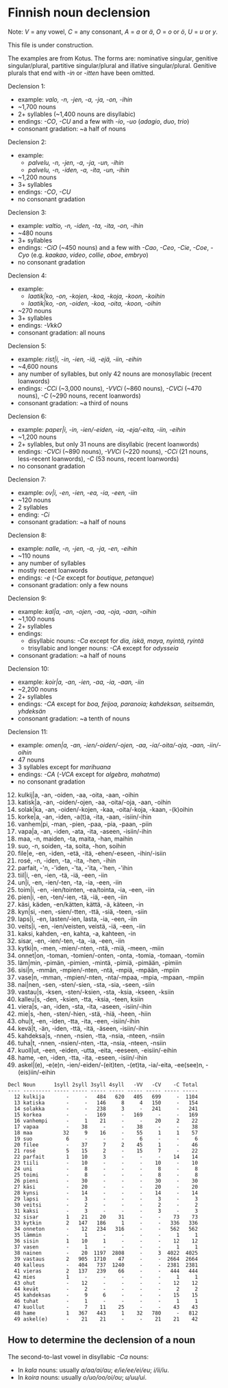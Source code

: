 # Finnish noun declension

Note: *V* = any vowel, *C* = any consonant, *A* = *a* or *ä*, *O* = *o* or *ö*, *U* = *u* or *y*.

This file is under construction.

The examples are from Kotus.
The forms are: nominative singular, genitive singular/plural, partitive singular/plural and illative singular/plural.
Genitive plurals that end with *-in* or *-itten* have been omitted.

Declension 1:
* example: *valo, -n, -jen, -a, -ja, -on, -ihin*
* ~1,700 nouns
* 2+ syllables (~1,400 nouns are disyllabic)
* endings: *-CO*, *-CU* and a few with *-io*, *-uo* (*adagio*, *duo*, *trio*)
* consonant gradation: ~a half of nouns

Declension 2:
* example:
  * *palvelu, -n, -jen, -a, -ja, -un, -ihin*
  * *palvelu, -n, -iden, -a, -ita, -un, -ihin*
* ~1,200 nouns
* 3+ syllables
* endings: *-CO*, *-CU*
* no consonant gradation

Declension 3:
* example: *valtio, -n, -iden, -ta, -ita, -on, -ihin*
* ~480 nouns
* 3+ syllables
* endings: *-CiO* (~450 nouns) and a few with *-Cao*, *-Ceo*, *-Cie*, *-Coe*, *-Cyo* (e.g. *kaakao*, *video*, *collie*, *oboe*, *embryo*)
* no consonant gradation

Declension 4:
* example:
  * *laatik|ko, -on, -kojen, -koa, -koja, -koon, -koihin*
  * *laatik|ko, -on, -oiden, -koa, -oita, -koon, -oihin*
* ~270 nouns
* 3+ syllables
* endings: *-VkkO*
* consonant gradation: all nouns

Declension 5:
* example: *rist|i, -in, -ien, -iä, -ejä, -iin, -eihin*
* ~4,600 nouns
* any number of syllables, but only 42 nouns are monosyllabic (recent loanwords)
* endings: *-CCi* (~3,000 nouns), *-VVCi* (~860 nouns), *-CVCi* (~470 nouns), *-C* (~290 nouns, recent loanwords)
* consonant gradation: ~a third of nouns

Declension 6:
* example: *paper|i, -in, -ien/-eiden, -ia, -eja/-eita, -iin, -eihin*
* ~1,200 nouns
* 2+ syllables, but only 31 nouns are disyllabic (recent loanwords)
* endings: *-CVCi* (~890 nouns), *-VVCi* (~220 nouns), *-CCi* (21 nouns, less-recent loanwords), *-C* (53 nouns, recent loanwords)
* no consonant gradation

Declension 7:
* example: *ov|i, -en, -ien, -ea, -ia, -een, -iin*
* ~120 nouns
* 2 syllables
* ending: *-Ci*
* consonant gradation: ~a half of nouns

Declension 8:
* example: *nalle, -n, -jen, -a, -ja, -en, -eihin*
* ~110 nouns
* any number of syllables
* mostly recent loanwords
* endings: *-e* (*-Ce* except for *boutique, petanque*)
* consonant gradation: only a few nouns

Declension 9:
* example: *kal|a, -an, -ojen, -aa, -oja, -aan, -oihin*
* ~1,100 nouns
* 2+ syllables
* endings:
  * disyllabic nouns: *-Ca* except for *dia, iskä, maya, nyintä, ryintä*
  * trisyllabic and longer nouns: *-CA* except for *odysseia*
* consonant gradation: ~a half of nouns

Declension 10:
* example: *koir|a, -an, -ien, -aa, -ia, -aan, -iin*
* ~2,200 nouns
* 2+ syllables
* endings: *-CA* except for *boa, feijoa, paranoia; kahdeksan, seitsemän, yhdeksän*
* consonant gradation: ~a tenth of nouns

Declension 11:
* example: *omen|a, -an, -ien/-oiden/-ojen, -aa, -ia/-oita/-oja, -aan, -iin/-oihin*
* 47 nouns
* 3 syllables except for *marihuana*
* endings: *-CA* (*-VCA* except for *algebra, mahatma*)
* no consonant gradation

12. kulkij|a, -an, -oiden, -aa, -oita, -aan, -oihin
13. katisk|a, -an, -oiden/-ojen, -aa, -oita/-oja, -aan, -oihin
14. solak|ka, -an, -oiden/-kojen, -kaa, -oita/-koja, -kaan, -(k)oihin
15. korke|a, -an, -iden, -a(t)a, -ita, -aan, -isiin/-ihin
16. vanhem|pi, -man, -pien, -paa, -pia, -paan, -piin
17. vapa|a, -an, -iden, -ata, -ita, -aseen, -isiin/-ihin
18. maa, -n, maiden, -ta, maita, -han, maihin
19. suo, -n, soiden, -ta, soita, -hon, soihin
20. file|e, -en, -iden, -etä, -itä, -ehen/-eseen, -ihin/-isiin
21. rosé, -n, -iden, -ta, -ita, -hen, -ihin
22. parfait, -'n, -'iden, -'ta, -'ita, -'hen, -'ihin
23. tiil|i, -en, -ien, -tä, -iä, -een, -iin
24. un|i, -en, -ien/-ten, -ta, -ia, -een, -iin
25. toim|i, -en, -ien/tointen, -ea/tointa, -ia, -een, -iin
26. pien|i, -en, -ten/-ien, -tä, -iä, -een, -iin
27. käsi, käden, -en/kätten, kättä, -ä, käteen, -in
28. kyn|si, -nen, -sien/-tten, -ttä, -siä, -teen, -siin
29. laps|i, -en, lasten/-ien, lasta, -ia, -een, -iin
30. veits|i, -en, -ien/veisten, veistä, -iä, -een, -iin
31. kaksi, kahden, -en, kahta, -a, kahteen, -in
32. sisar, -en, -ien/-ten, -ta, -ia, -een, -iin
33. kytki|n, -men, -mien/-nten, -ntä, -miä, -meen, -miin
34. onnet|on, -toman, -tomien/-onten, -onta, -tomia, -tomaan, -tomiin
35. läm|min, -pimän, -pimien, -mintä, -pimiä, -pimään, -pimiin
36. sisi|n, -mmän, -mpien/-nten, -ntä, -mpiä, -mpään, -mpiin
37. vase|n, -mman, -mpien/-nten, -nta/-mpaa, -mpia, -mpaan, -mpiin
38. nai|nen, -sen, -sten/-sien, -sta, -sia, -seen, -siin
39. vastau|s, -ksen, -sten/-ksien, -sta, -ksia, -kseen, -ksiin
40. kalleu|s, -den, -ksien, -tta, -ksia, -teen, ksiin
41. viera|s, -an, -iden, -sta, -ita, -aseen, -isiin/-ihin
42. mie|s, -hen, -sten/-hien, -stä, -hiä, -heen, -hiin
43. ohu|t, -en, -iden, -tta, -ita, -een, -isiin/-ihin
44. kevä|t, -än, -iden, -ttä, -itä, -äseen, -isiin/-ihin
45. kahdeksa|s, -nnen, -nsien, -tta, -nsia, -nteen, -nsiin
46. tuha|t, -nnen, -nsien/-nten, -tta, -nsia, -nteen, -nsiin
47. kuoll|ut, -een, -eiden, -utta, -eita, -eeseen, -eisiin/-eihin
48. hame, -en, -iden, -tta, -ita, -eseen, -isiin/-ihin
49. askel|(e), -e(e)n, -ien/-eiden/-(eit)ten, -(et)ta, -ia/-eita, -ee(see)n, -(eis)iin/-eihin

```
Decl Noun      1syll 2syll 3syll 4syll   -VV   -CV    -C Total
---- --------- ----- ----- ----- ----- ----- ----- ----- -----
  12 kulkija       -     -   484   620   405   699     -  1104
  13 katiska       -     -   146     8     4   150     -   154
  14 solakka       -     -   238     3     -   241     -   241
  15 korkea        -     -   169     -   169     -     -   169
  16 vanhempi      -     1    21     -     -    20     2    22
  17 vapaa         -    38     -     -    38     -     -    38
  18 maa          32     9    16     -    55     1     1    57
  19 suo           6     -     -     -     6     -     -     6
  20 filee         -    37     7     2    45     1     -    46
  21 rosé          5    15     2     -    15     7     -    22
  22 parfait       1    10     3     -     -     -    14    14
  23 tiili         -    10     -     -     -    10     -    10
  24 uni           -     8     -     -     -     8     -     8
  25 toimi         -     8     -     -     -     8     -     8
  26 pieni         -    30     -     -     -    30     -    30
  27 käsi          -    20     -     -     -    20     -    20
  28 kynsi         -    14     -     -     -    14     -    14
  29 lapsi         -     3     -     -     -     3     -     3
  30 veitsi        -     2     -     -     -     2     -     2
  31 kaksi         -     3     -     -     -     3     -     3
  32 sisar         1    21    20    31     -     -    73    73
  33 kytkin        2   147   186     1     -     -   336   336
  34 onneton       -    12   234   316     -     -   562   562
  35 lämmin        -     1     -     -     -     -     1     1
  36 sisin         1    10     1     -     -     -    12    12
  37 vasen         -     1     -     -     -     -     1     1
  38 nainen        -    20  1197  2808     -     3  4022  4025
  39 vastaus       2   905  1710    47     -     -  2664  2664
  40 kalleus       -   404   737  1240     -     -  2381  2381
  41 vieras        2   137   239    66     -     -   444   444
  42 mies          1     -     -     -     -     -     1     1
  43 ohut          -    12     -     -     -     -    12    12
  44 kevät         -     2     -     -     -     -     2     2
  45 kahdeksas     -     9     6     -     -     -    15    15
  46 tuhat         -     1     -     -     -     -     1     1
  47 kuollut       -     7    11    25     -     -    43    43
  48 hame          1   367   443     1    32   780     -   812
  49 askel(e)      -    21    21     -     -    21    21    42
```

## How to determine the declension of a noun

The second-to-last vowel in disyllabic *-Ca* nouns:
* In *kala* nouns: usually *a/aa/ai/au*; *e/ie/ee/ei/eu*; *i/ii/iu*.
* In *koira* nouns: usually *o/uo/oo/oi/ou*; *u/uu/ui*.
